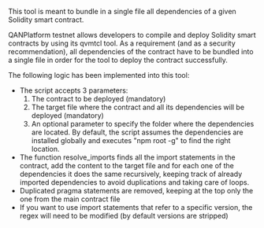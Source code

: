 This tool is meant to bundle in a single file all dependencies of a given Solidity smart contract.

QANPlatform testnet allows developers to compile and deploy Solidity smart contracts by using its qvmtcl tool. As a requirement (and as a security recommendation), all dependencies of the contract have to be bundled into a single file in order for the tool to deploy the contract successfully.

The following logic has been implemented into this tool:
- The script accepts 3 parameters:
	1. The contract to be deployed (mandatory)
	2. The target file where the contract and all its dependencies will be deployed (mandatory)
	3. An optional parameter to specify the folder where the dependencies are located. By default, the script assumes the dependencies are installed globally and executes "npm root -g" to find the right location.
- The function resolve_imports finds all the import statements in the contract, add the content to the target file and for each one of the dependencies it does the same recursively, keeping track of already imported dependencies to avoid duplications and taking care of loops.
- Duplicated pragma statements are removed, keeping at the top only the one from the main contract file
- If you want to use import statements that refer to a specific version, the regex will need to be modified (by default versions are stripped)